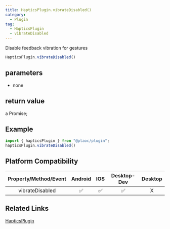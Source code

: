 ```yaml
---
title: HapticsPlugin.vibrateDisabled()
category:
  - Plugin 
tag:
  - HapticsPlugin
  - vibrateDisabled
---
```


Disable feedback vibration for gestures

```js
HapticsPlugin.vibrateDisabled()
```

## parameters

  - none

## return value

  a Promise;

## Example
```js
import { hapticsPlugin } from "@plaoc/plugin";
hapticsPlugin.vibrateDisabled()
```

## Platform Compatibility

| Property/Method/Event | Android | IOS | Desktop-Dev | Desktop |
|:---------------------:|:-------:|:---:|:-----------:|:-------:|
| vibrateDisabled       | ✅       | ✅  | ✅         | X       |

## Related Links

[HapticsPlugin](./index.md)


